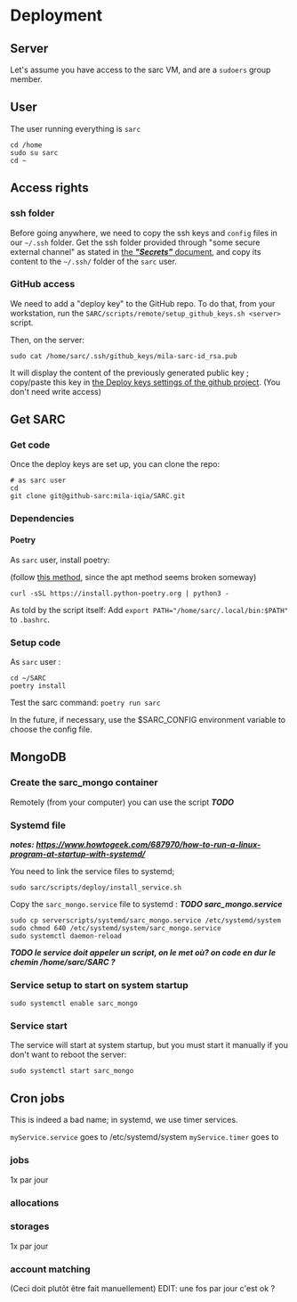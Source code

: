 # Deployment

## Server

Let's assume you have access to the sarc VM, and are a `sudoers` group member.

## User

The user running everything is `sarc`

```
cd /home
sudo su sarc
cd ~
```

## Access rights

### ssh folder

Before going anywhere, we need to copy the ssh keys and `config` files in our `~/.ssh` folder.
Get the ssh folder provided through "some secure external channel" as stated in [the ***"Secrets"*** document](secrets.md), and copy its content to the `~/.ssh/` folder of the `sarc` user.

### GitHub access

We need to add a "deploy key" to the GitHub repo. To do that, from your workstation, run the `SARC/scripts/remote/setup_github_keys.sh <server>` script.

Then, on the server:
```
sudo cat /home/sarc/.ssh/github_keys/mila-sarc-id_rsa.pub
```

It will display the content of the previously generated public key ; copy/paste this key in [the Deploy keys settings of the github project](https://github.com/mila-iqia/SARC/settings/keys).
(You don't need write access)

## Get SARC

### Get code

Once the deploy keys are set up, you can clone the repo:

```
# as sarc user
cd
git clone git@github-sarc:mila-iqia/SARC.git
```

### Dependencies
#### Poetry


As `sarc` user, install poetry:

(follow [this method](https://www.digitalocean.com/community/tutorials/how-to-install-poetry-to-manage-python-dependencies-on-ubuntu-22-04#step-1-installing-poetry), since the apt method seems broken someway)

```
curl -sSL https://install.python-poetry.org | python3 -
```

As told by the script itself: Add `export PATH="/home/sarc/.local/bin:$PATH"` to `.bashrc`.

### Setup code

As `sarc` user :

```
cd ~/SARC
poetry install
```

Test the sarc command: `poetry run sarc`

In the future, if necessary, use the $SARC_CONFIG environment variable to choose the config file.

## MongoDB

### Create the sarc_mongo container

Remotely (from your computer) you can use the script 
***TODO***

### Systemd file

***notes: https://www.howtogeek.com/687970/how-to-run-a-linux-program-at-startup-with-systemd/***

You need to link the service files to systemd; 

```
sudo sarc/scripts/deploy/install_service.sh
```


Copy the `sarc_mongo.service` file to systemd :
***TODO sarc_mongo.service***

```
sudo cp serverscripts/systemd/sarc_mongo.service /etc/systemd/system
sudo chmod 640 /etc/systemd/system/sarc_mongo.service
sudo systemctl daemon-reload
```
***TODO le service doit appeler un script, on le met où? on code en dur le chemin /home/sarc/SARC ?***

### Service setup to start on system startup
```
sudo systemctl enable sarc_mongo
```

### Service start
The service will start at system startup, but you must start it manually if you don't want to reboot the server:
```
sudo systemctl start sarc_mongo
```

## Cron jobs

This is indeed a bad name; in systemd, we use timer services.


`myService.service` goes to /etc/systemd/system
`myService.timer` goes to 

### jobs
1x par jour
### allocations
### storages
1x par jour
### account matching
(Ceci doit plutôt être fait manuellement)
EDIT: une fos par jour c'est ok ?

